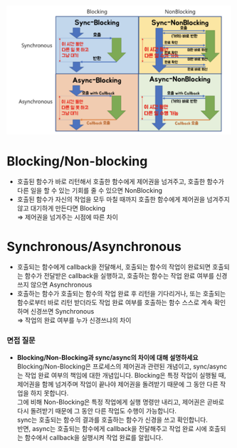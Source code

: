 ![img.png](img.png)

# Blocking/Non-blocking
- 호출된 함수가 바로 리턴해서 호출한 함수에게 제어권을 넘겨주고, 호출한 함수가 다른 일을 할 수 있는 기회를 줄 수 있으면 NonBlocking
- 호출된 함수가 자신의 작업을 모두 마칠 때까지 호출한 함수에게 제어권을 넘겨주지 않고 대기하게 만든다면 Blocking  <br>
=> 제어권을 넘겨주는 시점에 따른 차이

# Synchronous/Asynchronous
- 호출되는 함수에게 callback을 전달해서, 호출되는 함수의 작업이 완료되면 호출되는 함수가 전달받은 callback을 실행하고, 호출하는 함수는 작업 완료 여부를 신경쓰지 않으면 Asynchronous
- 호출하는 함수가 호출되는 함수의 작업 완료 후 리턴을 기다리거나, 또는 호출되는 함수로부터 바로 리턴 받더라도 작업 완료 여부를 호출하는 함수 스스로 계속 확인하며 신경쓰면 Synchronous  <br>
=> 작업의 완료 여부를 누가 신경쓰냐의 차이

### 면접 질문
- **Blocking/Non-Blocking과 sync/async의 차이에 대해 설명하세요** <br>
Blocking/Non-Blocking은 프로세스의 제어권과 관련된 개념이고, sync/async는 작업 완료 여부의 책임에 대한 개념입니다.
Blocking은 특정 작업이 실행될 때, 제어권을 함께 넘겨주며 작업이 끝나야 제어권을 돌려받기 때문에 그 동안 다른 작업을 하지 못합니다. <br>
그에 비해 Non-Blocking은 특정 작업에게 실행 명령만 내리고, 제어권은 곧바로 다시 돌려받기 때문에 그 동안 다른 작업도 수행이 가능합니다.  <br>
sync는 호출되는 함수의 결과를 호출하는 함수가 신경을 쓰고 확인합니다.  <br>
반면, async는 호출되는 함수에게 callback을 전달해주고 작업 완료 시에 호출되는 함수에서 callback을 실행시켜 작업 완료를 알립니다.

